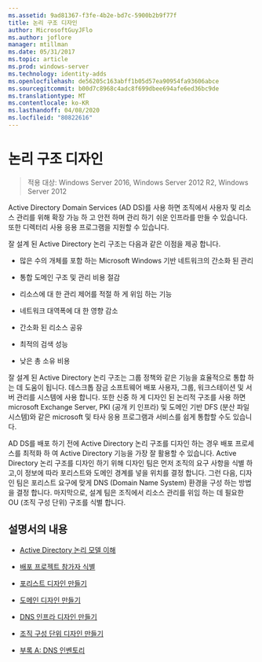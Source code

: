 ```yaml
---
ms.assetid: 9ad81367-f3fe-4b2e-bd7c-5900b2b9f77f
title: 논리 구조 디자인
author: MicrosoftGuyJFlo
ms.author: joflore
manager: mtillman
ms.date: 05/31/2017
ms.topic: article
ms.prod: windows-server
ms.technology: identity-adds
ms.openlocfilehash: de56205c163abff1b05d57ea90954fa93606abce
ms.sourcegitcommit: b00d7c8968c4adc8f699dbee694afe6ed36bc9de
ms.translationtype: MT
ms.contentlocale: ko-KR
ms.lasthandoff: 04/08/2020
ms.locfileid: "80822616"
---
```

# <a name="designing-the-logical-structure"></a>논리 구조 디자인

>적용 대상: Windows Server 2016, Windows Server 2012 R2, Windows Server 2012

Active Directory Domain Services (AD DS)를 사용 하면 조직에서 사용자 및 리소스 관리를 위해 확장 가능 하 고 안전 하며 관리 하기 쉬운 인프라를 만들 수 있습니다. 또한 디렉터리 사용 응용 프로그램을 지원할 수 있습니다.  
  
잘 설계 된 Active Directory 논리 구조는 다음과 같은 이점을 제공 합니다.  
  
-   많은 수의 개체를 포함 하는 Microsoft Windows 기반 네트워크의 간소화 된 관리  
  
-   통합 도메인 구조 및 관리 비용 절감  
  
-   리소스에 대 한 관리 제어를 적절 하 게 위임 하는 기능  
  
-   네트워크 대역폭에 대 한 영향 감소  
  
-   간소화 된 리소스 공유  
  
-   최적의 검색 성능  
  
-   낮은 총 소유 비용  
  
잘 설계 된 Active Directory 논리 구조는 그룹 정책와 같은 기능을 효율적으로 통합 하는 데 도움이 됩니다. 데스크톱 잠금 소프트웨어 배포 사용자, 그룹, 워크스테이션 및 서버 관리를 시스템에 사용 합니다. 또한 신중 하 게 디자인 된 논리적 구조를 사용 하면 microsoft Exchange Server, PKI (공개 키 인프라) 및 도메인 기반 DFS (분산 파일 시스템)와 같은 microsoft 및 타사 응용 프로그램과 서비스를 쉽게 통합할 수도 있습니다.  
  
AD DS를 배포 하기 전에 Active Directory 논리 구조를 디자인 하는 경우 배포 프로세스를 최적화 하 여 Active Directory 기능을 가장 잘 활용할 수 있습니다. Active Directory 논리 구조를 디자인 하기 위해 디자인 팀은 먼저 조직의 요구 사항을 식별 하 고,이 정보에 따라 포리스트와 도메인 경계를 넣을 위치를 결정 합니다. 그런 다음, 디자인 팀은 포리스트 요구에 맞게 DNS (Domain Name System) 환경을 구성 하는 방법을 결정 합니다. 마지막으로, 설계 팀은 조직에서 리소스 관리를 위임 하는 데 필요한 OU (조직 구성 단위) 구조를 식별 합니다.  
  
## <a name="in-this-guide"></a>설명서의 내용  
  
-   [Active Directory 논리 모델 이해](../../ad-ds/plan/Understanding-the-Active-Directory-Logical-Model.md)  
  
-   [배포 프로젝트 참가자 식별](../../ad-ds/plan/Identifying-the-Deployment-Project-Participants.md)  
  
-   [포리스트 디자인 만들기](../../ad-ds/plan/Creating-a-Forest-Design.md)  
  
-   [도메인 디자인 만들기](../../ad-ds/plan/Creating-a-Domain-Design.md)  
  
-   [DNS 인프라 디자인 만들기](../../ad-ds/plan/Creating-a-DNS-Infrastructure-Design.md)  
  
-   [조직 구성 단위 디자인 만들기](../../ad-ds/plan/Creating-an-Organizational-Unit-Design.md)  
  
-   [부록 A: DNS 인벤토리](../../ad-ds/plan/Appendix-A--DNS-Inventory.md)  
  


